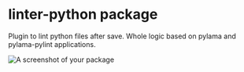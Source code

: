 # linter-python package

Plugin to lint python files after save. Whole logic based on pylama and pylama-pylint applications.

![A screenshot of your package](https://raw.githubusercontent.com/pchomik/linter-python/master/example.gif)
